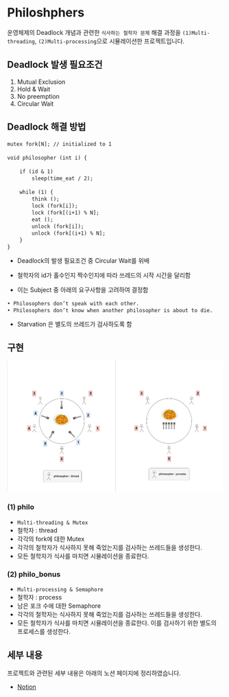 # Philoshphers

운영체제의 Deadlock 개념과 관련한 `식사하는 철학자 문제` 해결 과정을 `(1)Multi-threading`, `(2)Multi-processing`으로 시뮬레이션한 프로젝트입니다.

## Deadlock 발생 필요조건
1. Mutual Exclusion
2. Hold & Wait
3. No preemption
4. Circular Wait

## Deadlock 해결 방법

```
mutex fork[N]; // initialized to 1

void philosopher (int i) {

	if (id & 1)
		sleep(time_eat / 2);

	while (1) {
		think ();
		lock (fork[i]);
		lock (fork[(i+1) % N];
		eat ();
		unlock (fork[i]);
		unlock (fork[(i+1) % N];
	}
}
```

+ Deadlock의 발생 필요조건 중 Circular Wait를 위배

+ 철학자의 id가 홀수인지 짝수인지에 따라 쓰레드의 시작 시간을 달리함

+ 이는 Subject 중 아래의 요구사항을 고려하여 결정함
```
• Philosophers don’t speak with each other.
• Philosophers don’t know when another philosopher is about to die.
```

+ Starvation 은 별도의 쓰레드가 검사하도록 함

## 구현
![philo](./image/philo.png)

### (1) philo
- `Multi-threading & Mutex`
- 철학자 : thread
- 각각의 fork에 대한 Mutex
- 각각의 철학자가 식사하지 못해 죽었는지를 검사하는 쓰레드들을 생성한다.
- 모든 철학자가 식사를 마치면 시뮬레이션을 종료한다.

### (2) philo_bonus
- `Multi-processing & Semaphore`
- 철학자 : process
- 남은 포크 수에 대한 Semaphore
- 각각의 철학자는 식사하지 못해 죽었는지를 검사하는 쓰레드들을 생성한다.
- 모든 철학자가 식사를 마치면 시뮬레이션을 종료한다. 이를 검사하기 위한 별도의 프로세스를 생성한다.

## 세부 내용

프로젝트와 관련된 세부 내용은 아래의 노션 페이지에 정리하였습니다.
+ [Notion](https://eastern-puppy-250.notion.site/Philosophers-bd78e83f3d794bd5a4b663c8f6ea6be6)
